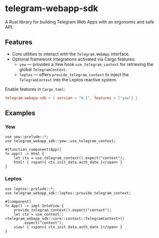 # telegram-webapp-sdk

A Rust library for building Telegram Web Apps with an ergonomic and safe API.

## Features

- Core utilities to interact with the `Telegram.WebApp` interface.
- Optional framework integrations activated via Cargo features:
  - `yew` &mdash; provides a Yew hook `use_telegram_context` for retrieving the global `TelegramContext`.
  - `leptos` &mdash; offers `provide_telegram_context` to inject the `TelegramContext` into the Leptos reactive system.

Enable features in `Cargo.toml`:

```toml
telegram-webapp-sdk = { version = "0.1", features = ["yew"] }
```

## Examples

### Yew

```rust,no_run
use yew::prelude::*;
use telegram_webapp_sdk::yew::use_telegram_context;

#[function_component(App)]
fn app() -> Html {
    let ctx = use_telegram_context().expect("context");
    html! { <span>{ ctx.init_data.auth_date }</span> }
}
```

### Leptos

```rust,no_run
use leptos::prelude::*;
use telegram_webapp_sdk::leptos::provide_telegram_context;

#[component]
fn App() -> impl IntoView {
    provide_telegram_context().expect("context");
    let ctx = use_context::<telegram_webapp_sdk::core::context::TelegramContext>()
        .expect("context");
    view! { <span>{ ctx.init_data.auth_date }</span> }
}
```
